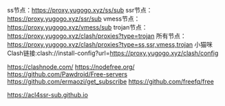 ss节点：https://proxy.yugogo.xyz/ss/sub
ssr节点：https://proxy.yugogo.xyz/ssr/sub
vmess节点：https://proxy.yugogo.xyz/vmess/sub
trojan节点：https://proxy.yugogo.xyz/clash/proxies?type=trojan
所有节点：https://proxy.yugogo.xyz/clash/proxies?type=ss,ssr,vmess,trojan
小猫咪Clash链接:clash://install-config?url=https://proxy.yugogo.xyz/clash/config

https://clashnode.com/
https://nodefree.org/
https://github.com/Pawdroid/Free-servers
https://github.com/ermaozi/get_subscribe
https://github.com/freefq/free

https://acl4ssr-sub.github.io

